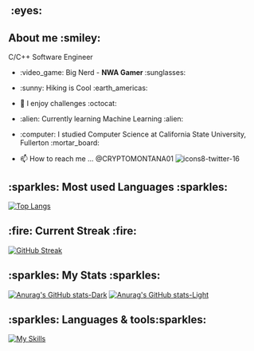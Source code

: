<h2><img src="https://komarev.com/ghpvc/?username=DaveBeCoding&style=flat-square&color=blue" alt=""/> :eyes:</h2>

<h2> About me :smiley: </h2>
<p>C/C++ Software Engineer</p>

- <p>:video_game: Big Nerd - <strong> NWA Gamer </strong>:sunglasses:</p>
- <p>:sunny: Hiking is Cool :earth_americas:</p>
- <p>👋 I enjoy challenges :octocat: </p>
- <p>:alien: Currently learning Machine Learning :alien:</p>
- <p>:computer: I studied Computer Science at California State University, Fullerton :mortar_board:</p>  

- 📫 How to reach me ... @CRYPTOMONTANA01 ![icons8-twitter-16](https://user-images.githubusercontent.com/70411835/168958894-1b2be630-5859-40ec-9648-227ec63111f5.png)

<!-- - 👋 Hi, I’m @DaveBeCoding
- 👀 I’m interested in ... Machine Learning research :computer:
- 🌱 I’m currently learning ... DevOps :checkered_flag:
- 💞️ I’m looking to collaborate on ... Cool Stuff, Dude :us:
- 📫 How to reach me ... @CRYPTOMONTANA01 ![icons8-twitter-16](https://user-images.githubusercontent.com/70411835/168958894-1b2be630-5859-40ec-9648-227ec63111f5.png)
 -->

<h2>:sparkles: Most used Languages :sparkles: </h2>

[![Top Langs](https://github-readme-stats.vercel.app/api/top-langs/?username=DaveBeCoding&layout=compact&theme=radical)](https://github.com/anuraghazra/github-readme-stats)


<h2>:fire: Current Streak :fire:</h2>

[![GitHub Streak](https://streak-stats.demolab.com/?user=DaveBeCoding&theme=radical)](https://git.io/streak-stats)

<h2>:sparkles: My Stats :sparkles: </h2>

[![Anurag's GitHub stats-Dark](https://github-readme-stats.vercel.app/api?username=DaveBeCoding&show_icons=true&theme=radical)](https://github.com/anuraghazra/github-readme-stats#gh-dark-mode-only)
[![Anurag's GitHub stats-Light](https://github-readme-stats.vercel.app/api?username=DaveBeCoding&show_icons=true&theme=radical)](https://github.com/anuraghazra/github-readme-stats#gh-light-mode-only)

<h2>:sparkles: Languages & tools:sparkles: </h2>

[![My Skills](https://skillicons.dev/icons?i=cpp,c,cmake,py,bash,github,js,docker,react,neovim,nodejs,md,aws,tensorflow,jenkins,gitlab,firbase,django,md,qt,raspberrypi,visualstudio,vscode,vue,vim,linux)](https://skillicons.dev)

<!---
DaveBeCoding/DaveBeCoding is a ✨ special ✨ repository because its `README.md` (this file) appears on your GitHub profile.
You can click the Preview link to take a look at your changes.
--->


